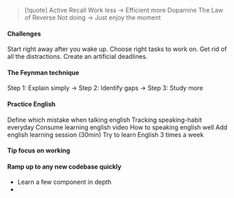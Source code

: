 > [!quote]
Active Recall
Work less -> Efficient more
Dopamine
The Law of Reverse
Not doing -> Just enjoy the moment

#### Challenges
Start right away after you wake up.
Choose right tasks to work on.
Get rid of all the distractions.
Create an artificial deadlines.

#### The Feynman technique
Step 1: Explain simply -> Step 2: Identify gaps -> Step 3: Study more

#### Practice English
Define which mistake when talking english
Tracking speaking-habit everyday
Consume learning english video
How to speaking english well
Add english learning session (30min) 
Try to learn English 3 times a week



#### Tip focus on working


#### Ramp up to any new codebase quickly
- Learn a few component in depth
- 